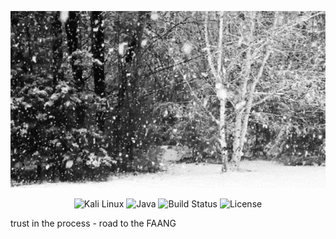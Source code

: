 <p align="center">
  <img src="assets/My4Vd.gif" alt="Демо проекта" width="800">
</p>


<p align="center">

  <img src="https://img.shields.io/badge/OS-Kali%20Linux-blue?logo=linux&style=for-the-badge" alt="Kali Linux">
  <img src="https://img.shields.io/badge/Language-Java-orange?logo=java&style=for-the-badge" alt="Java">


  <img src="https://img.shields.io/badge/build-passing-brightgreen?style=for-the-badge" alt="Build Status">


  <img src="https://img.shields.io/badge/License-MIT-blue?style=for-the-badge" alt="License">

</p>

trust in the process - road to the FAANG

